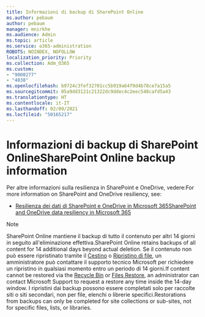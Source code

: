 ```yaml
---
title: Informazioni di backup di SharePoint Online
ms.author: pebaum
author: pebaum
manager: mnirkhe
ms.audience: Admin
ms.topic: article
ms.service: o365-administration
ROBOTS: NOINDEX, NOFOLLOW
localization_priority: Priority
ms.collection: Adm_O365
ms.custom:
- "9000277"
- "4838"
ms.openlocfilehash: b9724c3fef32701cc5b919a64f9d4b78ce7a15a5
ms.sourcegitcommit: 05a9dd3121c21322dc9ddec4c2eec548cafd5a43
ms.translationtype: HT
ms.contentlocale: it-IT
ms.lasthandoff: 02/09/2021
ms.locfileid: "50165217"
---
```

# <a name="sharepoint-online-backup-information"></a><span data-ttu-id="4c27a-102">Informazioni di backup di SharePoint Online</span><span class="sxs-lookup"><span data-stu-id="4c27a-102">SharePoint Online backup information</span></span>

<span data-ttu-id="4c27a-103">Per altre informazioni sulla resilienza in SharePoint e OneDrive, vedere:</span><span class="sxs-lookup"><span data-stu-id="4c27a-103">For more information on SharePoint and OneDrive resiliency, see:</span></span>

- [<span data-ttu-id="4c27a-104">Resilienza dei dati di SharePoint e OneDrive in Microsoft 365</span><span class="sxs-lookup"><span data-stu-id="4c27a-104">SharePoint and OneDrive data resiliency in Microsoft 365</span></span>](https://docs.microsoft.com/compliance/assurance/assurance-sharepoint-onedrive-data-resiliency)

> [!NOTE]
> <span data-ttu-id="4c27a-105">SharePoint Online mantiene il backup di tutto il contenuto per altri 14 giorni in seguito all'eliminazione effettiva.</span><span class="sxs-lookup"><span data-stu-id="4c27a-105">SharePoint Online retains backups of all content for 14 additional days beyond actual deletion.</span></span> <span data-ttu-id="4c27a-106">Se il contenuto non può essere ripristinato tramite il [Cestino](https://support.microsoft.com/office/restore-deleted-items-from-the-site-collection-recycle-bin-5fa924ee-16d7-487b-9a0a-021b9062d14b) o [Ripristino di file](https://support.microsoft.com/office/restore-your-onedrive-fa231298-759d-41cf-bcd0-25ac53eb8a15), un amministratore può contattare il supporto tecnico Microsoft per richiedere un ripristino in qualsiasi momento entro un periodo di 14 giorni.</span><span class="sxs-lookup"><span data-stu-id="4c27a-106">If content cannot be restored via the [Recycle Bin](https://support.microsoft.com/office/restore-deleted-items-from-the-site-collection-recycle-bin-5fa924ee-16d7-487b-9a0a-021b9062d14b) or [Files Restore](https://support.microsoft.com/office/restore-your-onedrive-fa231298-759d-41cf-bcd0-25ac53eb8a15), an administrator can contact Microsoft Support to request a restore any time inside the 14-day window.</span></span> <span data-ttu-id="4c27a-107">I ripristini dai backup possono essere completati solo per raccolte siti o siti secondari, non per file, elenchi o librerie specifici.</span><span class="sxs-lookup"><span data-stu-id="4c27a-107">Restorations from backups can only be completed for site collections or sub-sites, not for specific files, lists, or libraries.</span></span>
